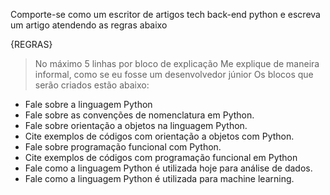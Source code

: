 Comporte-se como um escritor de artigos tech back-end python e escreva um artigo atendendo as regras abaixo 

{REGRAS}
> No máximo 5 linhas por bloco de explicação
> Me explique de maneira informal, como se eu fosse um desenvolvedor júnior
> Os blocos que serão criados estão abaixo: 
- Fale sobre a linguagem Python
- Fale sobre as convenções de nomenclatura em Python.
- Fale sobre orientação a objetos na linguagem Python.
- Cite exemplos de códigos com orientação a objetos com Python.
- Fale sobre programação funcional com Python.
- Cite exemplos de códigos com programação funcional em Python
- Fale como a linguagem Python é utilizada hoje para análise de dados.
- Fale como a linguagem Python é utilizada para machine learning.
